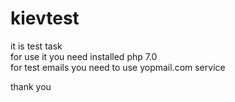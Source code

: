 # kievtest
it is test task<br>
for use it you need installed php 7.0 <br>
for test emails you need to use yopmail.com service<br>

thank you
